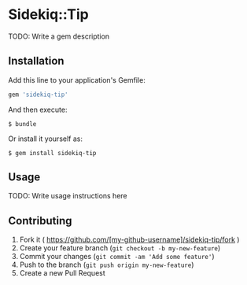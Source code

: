 # Sidekiq::Tip

TODO: Write a gem description

## Installation

Add this line to your application's Gemfile:

```ruby
gem 'sidekiq-tip'
```

And then execute:

    $ bundle

Or install it yourself as:

    $ gem install sidekiq-tip

## Usage

TODO: Write usage instructions here

## Contributing

1. Fork it ( https://github.com/[my-github-username]/sidekiq-tip/fork )
2. Create your feature branch (`git checkout -b my-new-feature`)
3. Commit your changes (`git commit -am 'Add some feature'`)
4. Push to the branch (`git push origin my-new-feature`)
5. Create a new Pull Request
